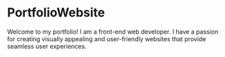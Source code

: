 # PortfolioWebsite
Welcome to my portfolio!  I am a front-end web developer. I have a passion for creating visually appealing and user-friendly websites that provide seamless user experiences.
